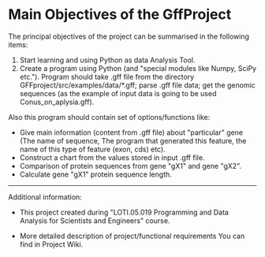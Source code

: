 Main Objectives of the GffProject
==========




The principal objectives of the project can be summarised in the following items:

1.  Start learning and using Python as data Analysis Tool.
2.  Create a program using Python (and "special modules like Numpy, SciPy etc."). Program should take .gff file from the directory GFFproject/src/examples/data/*.gff; parse .gff file data; get the genomic sequences (as the example of input data is going to be used Conus_on_aplysia.gff).

Also this program should contain set of options/functions like: 

* Give main information (content from .gff file) about "particular" gene (The name of sequence, The program that generated this feature, the name of this type of feature (exon, cds) etc).
* Construct a chart from the values stored in input .gff file.
* Comparison of protein sequences from gene "gX1" and gene "gX2".
* Calculate gene "gX1" protein sequence length. 


-------------------------
Additional information:
* This project created during "LOTI.05.019 Programming and Data Analysis for Scientists and Engineers" course.

* More detailed description of project/functional requirements You can find in Project Wiki.
